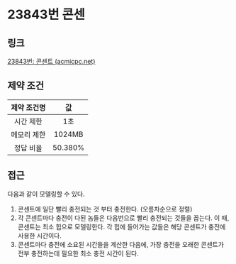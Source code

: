 # 23843번 콘센

## 링크

[23843번: 콘센트 (acmicpc.net)](https://www.acmicpc.net/problem/23843)

## 제약 조건

| 제약 조건명 |   값    |
| :---------: | :-----: |
|  시간 제한  |   1초   |
| 메모리 제한 | 1024MB  |
|  정답 비율  | 50.380% |

## 접근

다음과 같이 모델링할 수 있다.

1. 콘센트에 일단 빨리 충전되는 것 부터 충전한다. (오름차순으로 정렬)
2. 각 콘센트마다 충전이 다된 놈들은 다음번으로 빨리 충전되는 것들을 꼽는다. 이 때, 콘센트는 최소 힙으로 모델링한다. 각 힙에 들어가는 값들은 해당 콘센트가 충전에 사용한 시간이다.
3. 콘센트마다 충전에 소요된 시간들을 계산한 다음에, 가장 충전을 오래한 콘센트가 전부 충전하는데 필요한 최소 충전 시간이 된다.
